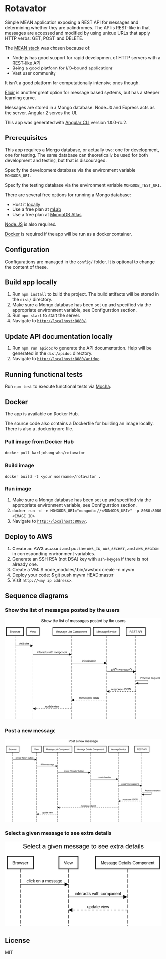 # Rotavator

Simple MEAN application exposing a REST API for messages and determining whether they are palindromes. The API is REST-like in that messages are accessed and modified by using unique URLs that apply HTTP verbs: GET, POST, and DELETE.

The [MEAN stack](http://mean.io/) was chosen because of:
* Node.js has good support for rapid development of HTTP servers with a REST-like API
* Being a good platform for I/O-bound applications
* Vast user community

It isn't a good platform for computationally intensive ones though.

[Elixir](http://elixir-lang.org/) is another great option for message based systems, but has a steeper learning curve.

Messages are stored in a Mongo database. Node.JS and Express acts as the server. Angular 2 serves the UI.

This app was generated with [Angular CLI](https://github.com/angular/angular-cli) version 1.0.0-rc.2.

## Prerequisites

This app requires a Mongo database, or actually two: one for development, one for testing. The same database can theoretically be used for both development and testing, but that is discouraged.

Specify the development database via the environment variable `MONGODB_URI`.

Specify the testing database via the environment variable `MONGODB_TEST_URI`.

There are several free options for running a Mongo database:
* Host it [locally](https://docs.mongodb.com/manual/installation/)
* Use a free plan at [mLab](https://mlab.com/)
* Use a free plan at [MongoDB Atlas](https://www.mongodb.com/cloud/atlas/pricing)

[Node.JS](https://nodejs.org/) is also required.

[Docker](https://www.docker.com/) is required if the app will be run as a docker container.

## Configuration

Configurations are managed in the `config/` folder. It is optional to change the content of these.

## Build app locally

1. Run `npm install` to build the project. The build artifacts will be stored in the `dist/` directory.
2. Make sure a Mongo database has been set up and specified via the appropriate environment variable, see Configuration section.
3. Run `npm start` to start the server.
4. Navigate to [`http://localhost:8080/`](http://localhost:8080/).

## Update API documentation locally

1. Run `npm run apidoc` to generate the API documentation. Help will be generated in the `dist/apidoc` directory.
2. Navigate to [`http://localhost:8080/apidoc`](http://localhost:8080/apidoc).

## Running functional tests

Run `npm test` to execute functional tests via [Mocha](https://mochajs.org/).

## Docker

The app is available on Docker Hub.

The source code also contains a Dockerfile for building an image locally. There is also a .dockerignore file.

### Pull image from Docker Hub

`docker pull karljohangrahn/rotavator`

### Build image

`docker build -t <your username>/rotavator .`

### Run image

1. Make sure a Mongo database has been set up and specified via the appropriate environment variable, see Configuration section.
2. `docker run -d -e MONGODB_URI="mongodb://<MONGODB_URI>" -p 8080:8080 <IMAGE ID>`
3. Navigate to [`http://localhost:8080/`](http://localhost:8080/).

## Deploy to AWS

1. Create an AWS account and put the `AWS_ID`, `AWS_SECRET`, and `AWS_REGION` in corresponding environment variables.
2. Generate an SSH RSA (not DSA) key with `ssh-keygen` if there is not already one.
3. Create a VM:
$ node_modules/.bin/awsbox create -n myvm
4. Deploy your code:
$ git push myvm HEAD:master
5. Visit `http://<my ip address>`.

## Sequence diagrams

### Show the list of messages posted by the users

![Show the list of messages posted by the users](./sequence_diagrams/Show_the_list_of_messages_posted_by_the_users.png)

### Post a new message

![Post a new message](./sequence_diagrams/Post_a_new_message.png)

### Select a given message to see extra details

![Select a given message to see extra details](./sequence_diagrams/Select_a_given_message_to_see_extra_details.png)

## License

MIT